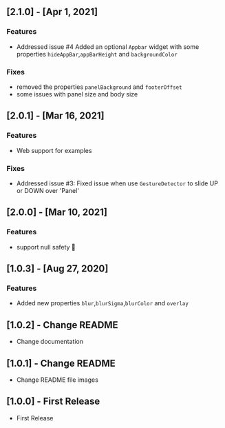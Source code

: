 ## [2.1.0] - [Apr 1, 2021]
### Features
- Addressed issue #4 Added an optional `Appbar` widget with some properties `hideAppBar`,`appBarHeight` and `backgroundColor`
### Fixes 
- removed the properties `panelBackground` and `footerOffset`
- some issues with panel size and body size

## [2.0.1] - [Mar 16, 2021]
### Features
- Web support for examples
### Fixes 
- Addressed issue #3: Fixed issue when use `GestureDetector` to slide UP or DOWN over 'Panel'

## [2.0.0] - [Mar 10, 2021]
### Features
- support null safety 🎉

## [1.0.3] - [Aug 27, 2020]
### Features
- Added new properties `blur`,`blurSigma`,`blurColor` and `overlay`

## [1.0.2] - Change README

* Change documentation

## [1.0.1] - Change README

* Change README file images

## [1.0.0] - First Release

* First Release
